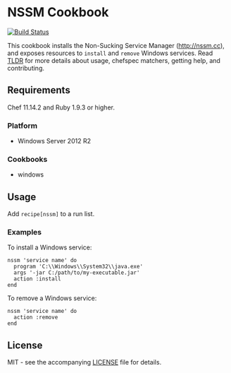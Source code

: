 # NSSM Cookbook

[![Build Status](https://travis-ci.org/dhoer/chef-nssm.svg)](https://travis-ci.org/dhoer/chef-nssm)

This cookbook installs the Non-Sucking Service Manager (http://nssm.cc), and exposes resources to `install` and `remove` Windows services.
Read [TLDR](https://github.com/dhoer/chef-nssm/blob/master/TLDR.md) for more details about usage, chefspec matchers, getting help, and contributing.

## Requirements

Chef 11.14.2 and Ruby 1.9.3 or higher.

### Platform

- Windows Server 2012 R2

### Cookbooks

- windows

## Usage

Add `recipe[nssm]` to a run list.

### Examples

To install a Windows service:

    nssm 'service name' do
      program 'C:\\Windows\\System32\\java.exe'
      args '-jar C:/path/to/my-executable.jar'
      action :install
    end

To remove a Windows service:

    nssm 'service name' do
      action :remove
    end

## License

MIT - see the accompanying [LICENSE](https://github.com/dhoer/chef-nssm/blob/master/LICENSE.md) file for details.

